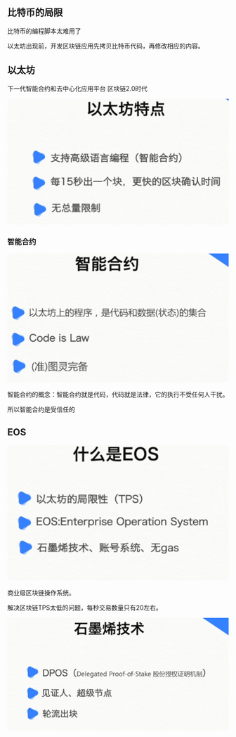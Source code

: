 ## 比特币的局限

比特币的编程脚本太难用了



以太坊出现前，开发区块链应用先拷贝比特币代码，再修改相应的内容。



## 以太坊

下一代智能合约和去中心化应用平台  区块链2.0时代



![image-20220220023106176](https://raw.githubusercontent.com/YE-Fan/k8s-learning/main/imgs/202202200231244.png)



### 智能合约

![image-20220220023152850](https://raw.githubusercontent.com/YE-Fan/k8s-learning/main/imgs/202202200231911.png)

智能合约的概念：智能合约就是代码，代码就是法律，它的执行不受任何人干扰。

所以智能合约是受信任的



## EOS

![image-20220220023425083](https://raw.githubusercontent.com/YE-Fan/k8s-learning/main/imgs/202202200234145.png)

商业级区块链操作系统。

解决区块链TPS太低的问题，每秒交易数量只有20左右。



![image-20220220023758582](https://raw.githubusercontent.com/YE-Fan/k8s-learning/main/imgs/202202200237645.png)